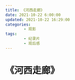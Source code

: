 ```yaml
---
title: 《河西走廊》
date: 2021-10-22 6:00:00
updated: 2021-10-22 16:29:00
categories:
        - 观影
tags:
        - 纪录片
        - 观后感
---
```


# 《河西走廊》
